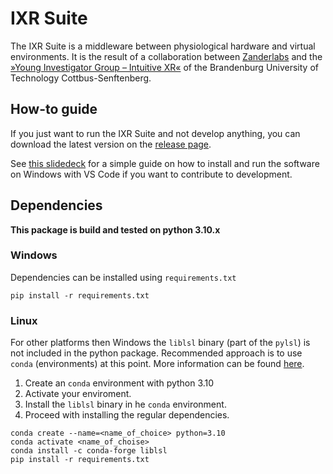 # IXR Suite

The IXR Suite is a middleware between physiological hardware and virtual environments. It is the result of a collaboration between [Zanderlabs](https://zanderlabs.com/) and the [»Young Investigator Group – Intuitive XR«](https://www.b-tu.de/researchschool/gefoerderte-forschungsaktivitaeten/young-investigator-group-intuitive-xr) of the Brandenburg University of Technology Cottbus-Senftenberg.

## How-to guide

If you just want to run the IXR Suite and not develop anything, you can download the latest version on the [release page](https://github.com/Zanderlabs/IXR-Suite/releases).

See [this slidedeck](https://docs.google.com/presentation/d/1aDD0TuLVqdQ3OrO-flbkxTzb2gyvidsCp46c-4gSyvE) for a simple guide on how to install and run the software on Windows with VS Code if you want to contribute to development.

## Dependencies

**This package is build and tested on python 3.10.x**

### Windows

Dependencies can be installed using `requirements.txt`

``` shell
pip install -r requirements.txt
```

### Linux

For other platforms then Windows the `liblsl` binary (part of the `pylsl`) is not included in the python package. Recommended approach is to use `conda` (environments) at this point. More information can be found [here](https://docs.conda.io/projects/conda/en/latest/index.html).

1. Create an `conda` environment with python 3.10
2. Activate your enviroment.
3. Install the `liblsl` binary in he `conda` environment.
4. Proceed with installing the regular dependencies.

```shell
conda create --name=<name_of_choice> python=3.10
conda activate <name_of_choise>
conda install -c conda-forge liblsl
pip install -r requirements.txt
```
